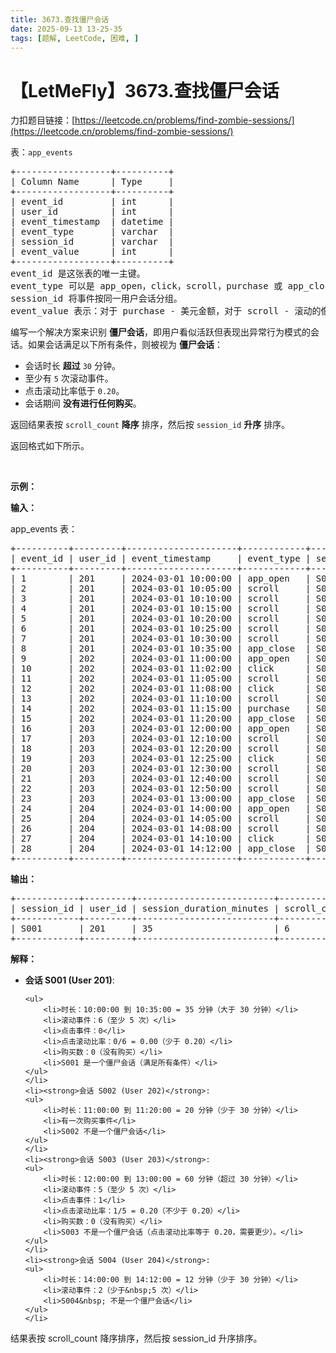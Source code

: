```yaml
---
title: 3673.查找僵尸会话
date: 2025-09-13 13-25-35
tags: [题解, LeetCode, 困难, ]
---
```


# 【LetMeFly】3673.查找僵尸会话

力扣题目链接：[https://leetcode.cn/problems/find-zombie-sessions/](https://leetcode.cn/problems/find-zombie-sessions/)

<p>表：<code>app_events</code></p>

<pre>
+------------------+----------+
| Column Name      | Type     | 
+------------------+----------+
| event_id         | int      |
| user_id          | int      |
| event_timestamp  | datetime |
| event_type       | varchar  |
| session_id       | varchar  |
| event_value      | int      |
+------------------+----------+
event_id 是这张表的唯一主键。
event_type 可以是 app_open，click，scroll，purchase 或 app_close。
session_id 将事件按同一用户会话分组。
event_value 表示：对于 purchase - 美元金额，对于 scroll - 滚动的像素数，对于其它 - NULL。
</pre>

<p>编写一个解决方案来识别 <strong>僵尸会话</strong>，即用户看似活跃但表现出异常行为模式的会话。如果会话满足以下所有条件，则被视为 <strong>僵尸会话</strong>：</p>

<ul>
	<li>会话时长&nbsp;<strong>超过</strong>&nbsp;<code>30</code>&nbsp;分钟。</li>
	<li>至少有 <code>5</code> 次滚动事件。</li>
	<li>点击滚动比率低于 <code>0.20</code>。</li>
	<li>会话期间 <strong>没有进行任何购买</strong>。</li>
</ul>

<p>返回结果表按&nbsp;<code>scroll_count</code> <strong>降序</strong>&nbsp;排序，然后按&nbsp;<code>session_id</code> <strong>升序</strong>&nbsp;排序。</p>

<p>返回格式如下所示。</p>

<p>&nbsp;</p>

<p><strong class="example">示例：</strong></p>

<div class="example-block">
<p><strong>输入：</strong></p>

<p>app_events 表：</p>

<pre class="example-io">
+----------+---------+---------------------+------------+------------+-------------+
| event_id | user_id | event_timestamp     | event_type | session_id | event_value |
+----------+---------+---------------------+------------+------------+-------------+
| 1        | 201     | 2024-03-01 10:00:00 | app_open   | S001       | NULL        |
| 2        | 201     | 2024-03-01 10:05:00 | scroll     | S001       | 500         |
| 3        | 201     | 2024-03-01 10:10:00 | scroll     | S001       | 750         |
| 4        | 201     | 2024-03-01 10:15:00 | scroll     | S001       | 600         |
| 5        | 201     | 2024-03-01 10:20:00 | scroll     | S001       | 800         |
| 6        | 201     | 2024-03-01 10:25:00 | scroll     | S001       | 550         |
| 7        | 201     | 2024-03-01 10:30:00 | scroll     | S001       | 900         |
| 8        | 201     | 2024-03-01 10:35:00 | app_close  | S001       | NULL        |
| 9        | 202     | 2024-03-01 11:00:00 | app_open   | S002       | NULL        |
| 10       | 202     | 2024-03-01 11:02:00 | click      | S002       | NULL        |
| 11       | 202     | 2024-03-01 11:05:00 | scroll     | S002       | 400         |
| 12       | 202     | 2024-03-01 11:08:00 | click      | S002       | NULL        |
| 13       | 202     | 2024-03-01 11:10:00 | scroll     | S002       | 350         |
| 14       | 202     | 2024-03-01 11:15:00 | purchase   | S002       | 50          |
| 15       | 202     | 2024-03-01 11:20:00 | app_close  | S002       | NULL        |
| 16       | 203     | 2024-03-01 12:00:00 | app_open   | S003       | NULL        |
| 17       | 203     | 2024-03-01 12:10:00 | scroll     | S003       | 1000        |
| 18       | 203     | 2024-03-01 12:20:00 | scroll     | S003       | 1200        |
| 19       | 203     | 2024-03-01 12:25:00 | click      | S003       | NULL        |
| 20       | 203     | 2024-03-01 12:30:00 | scroll     | S003       | 800         |
| 21       | 203     | 2024-03-01 12:40:00 | scroll     | S003       | 900         |
| 22       | 203     | 2024-03-01 12:50:00 | scroll     | S003       | 1100        |
| 23       | 203     | 2024-03-01 13:00:00 | app_close  | S003       | NULL        |
| 24       | 204     | 2024-03-01 14:00:00 | app_open   | S004       | NULL        |
| 25       | 204     | 2024-03-01 14:05:00 | scroll     | S004       | 600         |
| 26       | 204     | 2024-03-01 14:08:00 | scroll     | S004       | 700         |
| 27       | 204     | 2024-03-01 14:10:00 | click      | S004       | NULL        |
| 28       | 204     | 2024-03-01 14:12:00 | app_close  | S004       | NULL        |
+----------+---------+---------------------+------------+------------+-------------+
</pre>

<p><strong>输出：</strong></p>

<pre class="example-io">
+------------+---------+--------------------------+--------------+
| session_id | user_id | session_duration_minutes | scroll_count |
+------------+---------+--------------------------+--------------+
| S001       | 201     | 35                       | 6            |
+------------+---------+--------------------------+--------------+
</pre>

<p><strong>解释：</strong></p>

<ul>
	<li><strong>会话 S001 (User 201)</strong>:

	<ul>
		<li>时长：10:00:00 到 10:35:00 = 35 分钟（大于 30 分钟）</li>
		<li>滚动事件：6（至少 5 次）</li>
		<li>点击事件：0</li>
		<li>点击滚动比率：0/6 = 0.00（少于 0.20）</li>
		<li>购买数：0（没有购买）</li>
		<li>S001 是一个僵尸会话（满足所有条件）</li>
	</ul>
	</li>
	<li><strong>会话 S002 (User 202)</strong>:
	<ul>
		<li>时长：11:00:00 到 11:20:00 = 20 分钟（少于 30 分钟）</li>
		<li>有一次购买事件</li>
		<li>S002 不是一个僵尸会话</li>
	</ul>
	</li>
	<li><strong>会话 S003 (User 203)</strong>:
	<ul>
		<li>时长：12:00:00 到 13:00:00 = 60 分钟（超过 30 分钟）</li>
		<li>滚动事件：5（至少 5 次）</li>
		<li>点击事件：1</li>
		<li>点击滚动比率：1/5 = 0.20（不少于 0.20）</li>
		<li>购买数：0（没有购买）</li>
		<li>S003 不是一个僵尸会话（点击滚动比率等于 0.20，需要更少）。</li>
	</ul>
	</li>
	<li><strong>会话 S004 (User 204)</strong>:
	<ul>
		<li>时长：14:00:00 到 14:12:00 = 12 分钟（少于 30 分钟）</li>
		<li>滚动事件：2（少于&nbsp;5 次）</li>
		<li>S004&nbsp; 不是一个僵尸会话</li>
	</ul>
	</li>
</ul>

<p>结果表按 scroll_count 降序排序，然后按 session_id 升序排序。</p>
</div>


    